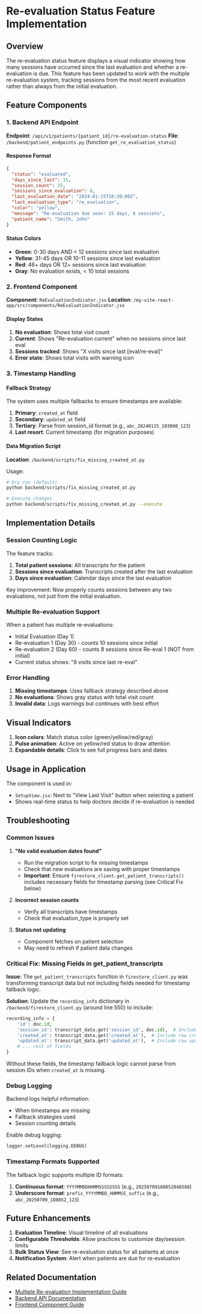 # Re-evaluation Status Feature Implementation

## Overview

The re-evaluation status feature displays a visual indicator showing how many sessions have occurred since the last evaluation and whether a re-evaluation is due. This feature has been updated to work with the multiple re-evaluation system, tracking sessions from the most recent evaluation rather than always from the initial evaluation.

## Feature Components

### 1. Backend API Endpoint

**Endpoint**: `/api/v1/patients/{patient_id}/re-evaluation-status`
**File**: `/backend/patient_endpoints.py` (function `get_re_evaluation_status`)

#### Response Format
```json
{
  "status": "evaluated",
  "days_since_last": 15,
  "session_count": 25,
  "sessions_since_evaluation": 8,
  "last_evaluation_date": "2024-01-15T10:30:00Z",
  "last_evaluation_type": "re_evaluation",
  "color": "yellow",
  "message": "Re-evaluation due soon: 15 days, 8 sessions",
  "patient_name": "Smith, John"
}
```

#### Status Colors
- **Green**: 0-30 days AND < 12 sessions since last evaluation
- **Yellow**: 31-45 days OR 10-11 sessions since last evaluation
- **Red**: 46+ days OR 12+ sessions since last evaluation
- **Gray**: No evaluation exists, < 10 total sessions

### 2. Frontend Component

**Component**: `ReEvaluationIndicator.jsx`
**Location**: `/my-vite-react-app/src/components/ReEvaluationIndicator.jsx`

#### Display States
1. **No evaluation**: Shows total visit count
2. **Current**: Shows "Re-evaluation current" when no sessions since last eval
3. **Sessions tracked**: Shows "X visits since last [eval/re-eval]"
4. **Error state**: Shows total visits with warning icon

### 3. Timestamp Handling

#### Fallback Strategy
The system uses multiple fallbacks to ensure timestamps are available:
1. **Primary**: `created_at` field
2. **Secondary**: `updated_at` field
3. **Tertiary**: Parse from session_id format (e.g., `abc_20240115_103000_123`)
4. **Last resort**: Current timestamp (for migration purposes)

#### Data Migration Script
**Location**: `/backend/scripts/fix_missing_created_at.py`

Usage:
```bash
# Dry run (default)
python backend/scripts/fix_missing_created_at.py

# Execute changes
python backend/scripts/fix_missing_created_at.py --execute
```

## Implementation Details

### Session Counting Logic

The feature tracks:
1. **Total patient sessions**: All transcripts for the patient
2. **Sessions since evaluation**: Transcripts created after the last evaluation
3. **Days since evaluation**: Calendar days since the last evaluation

Key improvement: Now properly counts sessions between any two evaluations, not just from the initial evaluation.

### Multiple Re-evaluation Support

When a patient has multiple re-evaluations:
- Initial Evaluation (Day 1)
- Re-evaluation 1 (Day 30) - counts 10 sessions since initial
- Re-evaluation 2 (Day 60) - counts 8 sessions since Re-eval 1 (NOT from initial)
- Current status shows: "8 visits since last re-eval"

### Error Handling

1. **Missing timestamps**: Uses fallback strategy described above
2. **No evaluations**: Shows gray status with total visit count
3. **Invalid data**: Logs warnings but continues with best effort

## Visual Indicators

1. **Icon colors**: Match status color (green/yellow/red/gray)
2. **Pulse animation**: Active on yellow/red status to draw attention
3. **Expandable details**: Click to see full progress bars and dates

## Usage in Application

The component is used in:
- `SetupView.jsx`: Next to "View Last Visit" button when selecting a patient
- Shows real-time status to help doctors decide if re-evaluation is needed

## Troubleshooting

### Common Issues

1. **"No valid evaluation dates found"**
   - Run the migration script to fix missing timestamps
   - Check that new evaluations are saving with proper timestamps
   - **Important**: Ensure `firestore_client.get_patient_transcripts()` includes necessary fields for timestamp parsing (see Critical Fix below)

2. **Incorrect session counts**
   - Verify all transcripts have timestamps
   - Check that evaluation_type is properly set

3. **Status not updating**
   - Component fetches on patient selection
   - May need to refresh if patient data changes

### Critical Fix: Missing Fields in get_patient_transcripts

**Issue**: The `get_patient_transcripts` function in `firestore_client.py` was transforming transcript data but not including fields needed for timestamp fallback logic.

**Solution**: Update the `recording_info` dictionary in `/backend/firestore_client.py` (around line 550) to include:

```python
recording_info = {
    'id': doc.id,
    'session_id': transcript_data.get('session_id', doc.id),  # Include session_id for timestamp parsing
    'created_at': transcript_data.get('created_at'),  # Include raw created_at
    'updated_at': transcript_data.get('updated_at'),  # Include raw updated_at
    # ... rest of fields
}
```

Without these fields, the timestamp fallback logic cannot parse from session IDs when `created_at` is missing.

### Debug Logging

Backend logs helpful information:
- When timestamps are missing
- Fallback strategies used
- Session counting details

Enable debug logging:
```python
logger.setLevel(logging.DEBUG)
```

### Timestamp Formats Supported

The fallback logic supports multiple ID formats:
1. **Continuous format**: `YYYYMMDDHHMMSSSSSSSS` (e.g., `20250709180852848588`)
2. **Underscore format**: `prefix_YYYYMMDD_HHMMSS_suffix` (e.g., `abc_20250709_180852_123`)

## Future Enhancements

1. **Evaluation Timeline**: Visual timeline of all evaluations
2. **Configurable Thresholds**: Allow practices to customize day/session limits
3. **Bulk Status View**: See re-evaluation status for all patients at once
4. **Notification System**: Alert when patients are due for re-evaluation

## Related Documentation

- [Multiple Re-evaluation Implementation Guide](./multiple-reevaluation-implementation-guide.md)
- [Backend API Documentation](./api-documentation.md)
- [Frontend Component Guide](./frontend-components.md)